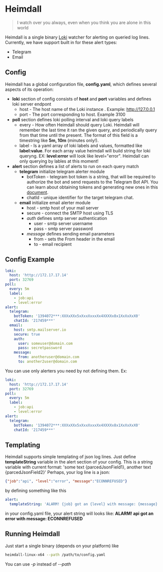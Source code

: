 # Heimdall

> I watch over you always, even when you think you are alone in this world

Heimdall is a single binary [Loki](https://github.com/grafana/loki) watcher for alerting on queried log lines.
Currently, we have support built in for these alert types:

- Telegram
- Email

## Config

Heimdall has a global configuration file, **config.yaml**, which defines several aspects of its operation:

- **loki** section of config consists of **host** and **port** variables and defines loki server endpont
  - host - The host name of the Loki instance . Example: http://127.0.0.1
  - port -  The port corresponding to host. Example 3100
- **poll** section defines loki polling interval and loki query labels
  - every - How often Heimdall should query Loki. Heimdall will remember the last time it ran the given query, and periodically query from that time until the present. The format of this field is a timestring like **5m, 10m** (minutes only!).
  - label - Is a yaml array of loki labels and values, formatted like **label:value**. For each array value heimdall will build string for loki queryng. EX: **level:error** will look like level="error". Heimdall can only querying by lables at this moment!
- **alert** section defines a list of alerts to run on each query match
  - **telegram** initialize telegram alerter module
    - botToken - telegram bot token is a string, that will be required to authorize the bot and send requests to the Telegram Bot API. You can learn about obtaining tokens and generating new ones in this [document](https://core.telegram.org/bots#botfather).
    - chatId - unique identifier for the target telegram chat.
  - **email** initialize email alerter module
    - host - smtp host of your mail server
    - secure - connect the SMTP host using TLS
    - *auth* defines smtp server authentication
      - user - smtp server username
      - pass - smtp server password
    - *message* defines sending email parameters
      - from - sets the From header in the email
      - to - email recipient

## Config Example

```yaml
loki: 
  host: 'http://172.17.17.14'
  port: 32769
poll:
  every: 5m
  label:
    - job:api
    - level:error
alert:
  telegram:
    botToken: '1394072***:XXXxXXx5xXxxXxxxXx4XXXXx8x1XxXxXxX0'
    chatId: '217459***'
  email:
    host: smtp.mailserver.io
    secure: true
    auth: 
      user: someuser@domain.com
      pass: secretpassword
    message:
      from: anotheruser@domain.com
      to: another2user@domain.com
```

You can use only alerters you need by not defining them. Ex:

```yaml
loki: 
  host: 'http://172.17.17.14'
  port: 32769
poll:
  every: 5m
  label:
    - job:api
    - level:error
alert:
  telegram:
    botToken: '1394072***:XXXxXXx5xXxxXxxxXx4XXXXx8x1XxXxXxX0'
    chatId: '217459***'
```

## Templating

Heimdall supports simple templating of json log lines. Just define **templateString** variable in the alert section of your config.
This is a string variable with current format: 'some text {parcedJsonField1}, another text {parcedJsonField2}'
Perhaps, your log line is a json:

```json
{"job":"api", "level":"error", "message":"ECONNREFUSED"}
```

by defining something like this

```yaml
alert:
  templateString: 'ALARM! {job} got an {level} with message: {message}'
```

in your config.yaml file, your alert string will looks like: **ALARM! api got an error with message: ECONNREFUSED**

## Running Heimdall

Just start a single binary (depends on your platform) like

```bash
heimdall-linux-x64 --path /path/to/config.yaml
```

You can use *-p* instead of *\-\-path*
